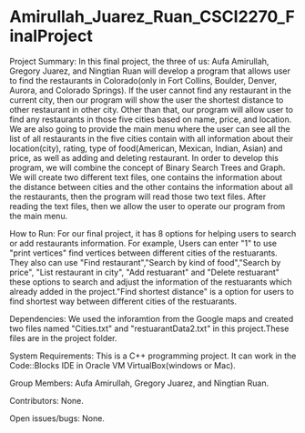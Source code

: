 # Amirullah_Juarez_Ruan_CSCI2270_FinalProject

Project Summary:
  In this final project, the three of us: Aufa Amirullah, Gregory Juarez, and Ningtian Ruan will develop a program that allows user to find the restaurants in Colorado(only in Fort Collins, Boulder, Denver, Aurora, and Colorado Springs). If the user cannot find any restaurant in the current city, then our program will show the user the shortest distance to other restaurant in other city. Other than that, our program will allow user to find any restaurants in those five cities based on name, price, and location. We are also going to provide the main menu where the user can see all the list of all restaurants in the five cities contain with all information about their location(city), rating, type of food(American, Mexican, Indian, Asian) and price, as well as  adding and deleting restaurant. In order to develop this program, we will combine the concept of Binary Search Trees and Graph. We will create two different text files, one contains the information about the distance between cities and the other contains the information about all the restaurants, then the program will read those two text files. After reading the text files, then we allow the user to operate our program from the main menu. 

How to Run:
 For our final project, it has 8 options for helping users to search or add restaurants information. For example, Users can enter "1" to use "print vertices" find vertices between different cities of the restuarants. They also can use "Find restaurant","Search by kind of food","Search by price", "List restaurant in city", "Add restuarant" and "Delete restuarant" these options to search and adjust the information of the restuarants which already added in the project."Find shortest distance" is a option for users to find shortest way between different cities of the restuarants.

Dependencies:
 We used the inforamtion from the Google maps and created two files named "Cities.txt" and "restuarantData2.txt" in this project.These files are in the project folder.

System	Requirements:
 This is a C++ programming project. It can work in the Code::Blocks IDE in Oracle VM VirtualBox(windows or Mac).

Group	Members:
 Aufa Amirullah, Gregory Juarez, and Ningtian Ruan.

Contributors:
 None.
 
Open issues/bugs:
 None.
